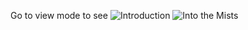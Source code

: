 Go to view mode to see
![Introduction](https://youtu.be/_xa6Cqjl540)
![Into the Mists](https://youtu.be/x6_4Zu692kI)
